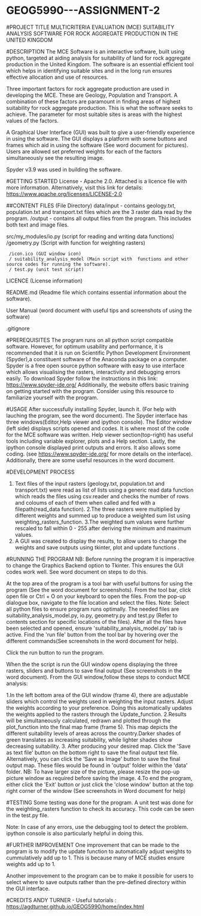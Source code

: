 # GEOG5990---ASSIGNMENT-2

#PROJECT TITLE
MULTICRITERIA EVALUATION (MCE) SUITABILITY ANALYSIS SOFTWARE FOR ROCK AGGREGATE PRODUCTION IN THE UNITED KINGDOM

#DESCRIPTION 
The MCE Software is an interactive software, built using python, targeted at aiding analysis for suitability of land for rock aggregate production in 
the United Kingdom. The software is an essential efficient tool which helps in identifying suitable sites and in the long run ensures
effective allocation and use of resources. 

Three important factors for rock aggregate production are used in developing the MCE. These are Geology, Population and Transport. 
A combination of these factors are paramount in finding areas of highest suitability for rock aggregate production. This is what the software seeks to achieve.
The parameter for most suitable sites is areas with the highest values of the factors. 

A Graphical User Interface (GUI) was built to give a user-friendly experience in using the software. The GUI displays a platform with some buttons and frames which aid in using the software (See word document for pictures). Users are allowed set preferred weights for each of the factors simultaneously see the resulting image.

Spyder v3.9 was used in building the software.


#GETTING STARTED
License - Apache 2.0. Attached is a licence file with more information. Alternatively, visit this link for details: https://www.apache.org/licenses/LICENSE-2.0

##CONTENT FILES (File Directory)
data/input  - contains geology.txt, population.txt and transport.txt files which are the 3 raster data read by the program.
    /output - contains all output files from the program. This includes both text and image files.

src/my_modules/io.py (script for reading and writing data functions)
			  /geometry.py (Script with function for weighting rasters)

     /icon.ico (GUI window icon)
     / suitability_analysis_model (Main script with  functions and other source codes for running the software).
     / test.py (unit test script)
   
LICENCE (License information)

README.md (Readme file which contains essential information about the software).

User Manual (word document with useful tips and screenshots of using the software)

.gitignore
	 
	 		  
#PREREQUISITES
The program runs on all python script compatible software. However, for optimum usability and performance, it is recommended that it is
run on Scientific Python Development Environment (Spyder),a constituent software of the Anaconda package on a computer.
Spyder is a free open source python software with easy to use interface which allows visualising the rasters, interactivity and debugging errors easily.
To download Spyder follow the instructions in this link:
https://www.spyder-ide.org/
Additionally, the website offers basic training on getting started with the program. Consider using this resource to familiarize yourself with the program.


#USAGE 
After successfully installing Spyder, launch it. (For help with lauching the program, see the word document).
The Spyder interface has three windows(Editor,Help viewer and ipython console). The Editor window (left side) displays scripts opened and codes.
It is where most of the code for the MCE software was written. Help viewer section(top-right) has useful tools including variable explorer, plots and a Help section.
Lastly, the ipython console displayed print outputs and errors. It also allows some coding. (see https://www.spyder-ide.org/ for more details on the interface).
Additionally, there are some useful resources in the word document.

#DEVELOPMENT PROCESS
1. Text files of the input rasters (geology.txt, population.txt and transport.txt) were read as list of lists using a generic read data function which reads the files
using csv.reader and checks the number of rows and coloums of each of them when called and fed with a filepath(read_data function).
2.The three rasters were multiplied by different weights and summed up to produce a weighted sum list  using weighting_rasters_function.
3.The weighted sum values were further rescaled to fall within 0 - 255 after deriving the minimum and maximum values.
4. A GUI was created to display the results, to allow users to change the weights and save outputs using tkinter, plot and update functions .

#RUNNING THE PROGRAM
NB: Before running the program it is imperactive to change the Graphics Backend option to Tkinter. This ensures the GUI codes work well. See word document on steps to do this.

At the top area of the program is a tool bar with useful buttons for using the program (See the word document for screenshots). From the tool bar, click open file or Ctrl + O on your keyboard to open the files.
From the pop-up dialogue box, navigate to the file location and select the files. Note: Select all python files to ensure program runs optimally. 
The needed files are suitability_analysis_model.py, io.py, geometry.py and test.py (Refer to contents section for specific locations of the files). 
After all the files have been selected and opened, ensure 'suitability_analysis_model.py' tab is active. Find the 'run file' button from the tool bar by hovering over the different commands(See screenshots in the word document for help).

Click the run button to run the program.

When the the script is run the GUI window opens displaying the three rasters, sliders and buttons to save final output (See screenshots in the word document). From the GUI window,follow these steps to conduct MCE analysis:

1.In the left bottom area of the GUI window (frame 4), there are adjustable sliders which control the weights used in weighting the input rasters. Adjust the weights according to your preference. Doing this automatically updates the weights applied to the rasters through the Update_function.
2.Results will be simultaneously calculated, redrawn and plotted through the plot_function into the final map frame (frame 5). This map depicts the different suitability levels of areas across the country.Darker shades of green translates as increasing suitability, while lighter shades show decreasing suitability.
3. After producing your desired map. Click the 'Save as text file' button on the bottom right to save the final output text file. Alternatively, you can click the 'Save as Image' button to save the final output map. These files would be found in 'output' folder within the 'data' folder. 
NB: To have larger size of the picture, please resize the pop-up picture window as required before saving the image.
4.To end the program, either click the 'Exit' button or just click the 'close window' button at the top right corner of the window (See screenshots in Word document for help)

#TESTING
Some testing was done for the program. A unit test was done for the weighting_rasters function to check its accuracy. This code can be seen in the test.py file.

Note: In case of any errors, use the debugging tool to detect the problem. ipython console is also 
particularly helpful in doing this.

#FURTHER IMPROVEMENT
One improvement that can be made to the program is to modify the update function to automatically adjust weights to cummulatively add up to 1. This is because many of MCE studies ensure weights add up to 1.

Another improvement to the program can be to make it possible for users to select where to save outputs rather than the pre-defined directory within the GUI interface. 

#CREDITS
ANDY TURNER - Useful tutorials : https://agdturner.github.io/GEOG5990/home/index.html



